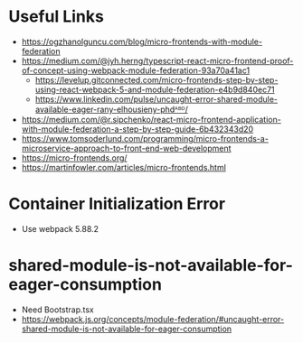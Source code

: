 # Useful Links

- https://ogzhanolguncu.com/blog/micro-frontends-with-module-federation
- https://medium.com/@jyh.herng/typescript-react-micro-frontend-proof-of-concept-using-webpack-module-federation-93a70a41ac1
  - https://levelup.gitconnected.com/micro-frontends-step-by-step-using-react-webpack-5-and-module-federation-e4b9d840ec71
  - https://www.linkedin.com/pulse/uncaught-error-shared-module-available-eager-rany-elhousieny-phdᴬᴮᴰ/
- https://medium.com/@r.sipchenko/react-micro-frontend-application-with-module-federation-a-step-by-step-guide-6b432343d20
- https://www.tomsoderlund.com/programming/micro-frontends-a-microservice-approach-to-front-end-web-development
- https://micro-frontends.org/
- https://martinfowler.com/articles/micro-frontends.html

# Container Initialization Error
- Use webpack 5.88.2
# shared-module-is-not-available-for-eager-consumption
- Need Bootstrap.tsx
- https://webpack.js.org/concepts/module-federation/#uncaught-error-shared-module-is-not-available-for-eager-consumption
